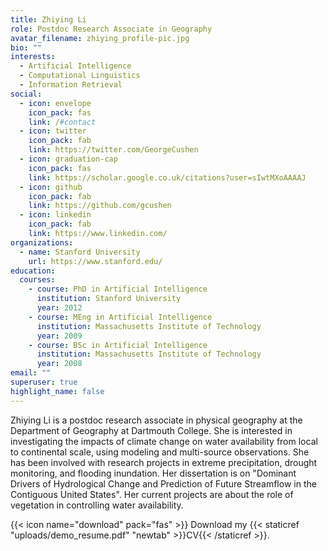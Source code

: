 ```yaml
---
title: Zhiying Li
role: Postdoc Research Associate in Geography
avatar_filename: zhiying_profile-pic.jpg
bio: ""
interests:
  - Artificial Intelligence
  - Computational Linguistics
  - Information Retrieval
social:
  - icon: envelope
    icon_pack: fas
    link: /#contact
  - icon: twitter
    icon_pack: fab
    link: https://twitter.com/GeorgeCushen
  - icon: graduation-cap
    icon_pack: fas
    link: https://scholar.google.co.uk/citations?user=sIwtMXoAAAAJ
  - icon: github
    icon_pack: fab
    link: https://github.com/gcushen
  - icon: linkedin
    icon_pack: fab
    link: https://www.linkedin.com/
organizations:
  - name: Stanford University
    url: https://www.stanford.edu/
education:
  courses:
    - course: PhD in Artificial Intelligence
      institution: Stanford University
      year: 2012
    - course: MEng in Artificial Intelligence
      institution: Massachusetts Institute of Technology
      year: 2009
    - course: BSc in Artificial Intelligence
      institution: Massachusetts Institute of Technology
      year: 2008
email: ""
superuser: true
highlight_name: false
---
```

Zhiying Li is a postdoc research associate in physical geography at the Department of Geography at Dartmouth College. She is interested in investigating the impacts of climate change on water availability from local to continental scale, using modeling and multi-source observations. She has been involved with research projects in extreme precipitation, drought monitoring, and flooding inundation. Her dissertation is on "Dominant Drivers of Hydrological Change and Prediction of Future Streamflow in the Contiguous United States". Her current projects are about the role of vegetation in controlling water availability.

{{< icon name="download" pack="fas" >}} Download my {{< staticref "uploads/demo_resume.pdf" "newtab" >}}CV{{< /staticref >}}.